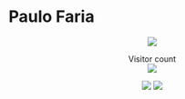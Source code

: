 # Paulo Faria
<p width =100% height=100% align="center">
  <img src="https://github.com/paulorsfaria/VimWAsAnInsideJob/blob/main/jedi-bear-jedi.gif">
</p>
<p align="center"> 
  Visitor count<br>
  <img src="https://profile-counter.glitch.me/paulorsfaria/count.svg" />
</p>
<p width =100% height=100% align="center">
<img src="https://github-readme-stats.vercel.app/api?username=paulorsfaria&theme=chartreuse-dark&show_icons=true">
<img src="https://github-readme-stats-git-masterrstaa-rickstaa.vercel.app/api/top-langs/?username=paulorsfaria&theme=chartreuse-dark&">

</p>
